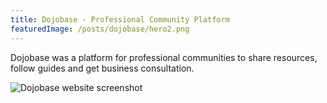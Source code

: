 ```yaml
---
title: Dojobase - Professional Community Platform
featuredImage: /posts/dojobase/hero2.png
---
```


Dojobase was a platform for professional communities to share resources, follow guides and get business consultation.

<img alt="Dojobase website screenshot" src="/posts/dojobase/11.png" />
